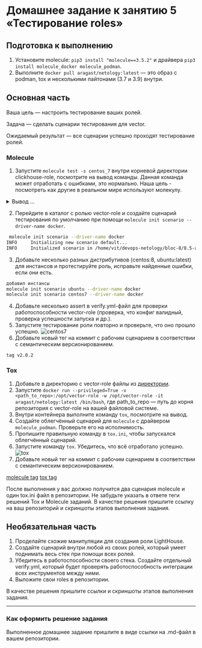 # Домашнее задание к занятию 5 «Тестирование roles»

## Подготовка к выполнению

1. Установите molecule: `pip3 install "molecule==3.5.2"` и драйвера `pip3 install molecule_docker molecule_podman`.
2. Выполните `docker pull aragast/netology:latest` —  это образ с podman, tox и несколькими пайтонами (3.7 и 3.9) внутри.

## Основная часть

Ваша цель — настроить тестирование ваших ролей. 

Задача — сделать сценарии тестирования для vector. 

Ожидаемый результат — все сценарии успешно проходят тестирование ролей.

### Molecule

1. Запустите  `molecule test -s centos_7` внутри корневой директории clickhouse-role, посмотрите на вывод команды. Данная команда может отработать с ошибками, это нормально. Наша цель - посмотреть как другие в реальном мире используют молекулу.

<details><summary>   Вывод ...</summary>
clickhouse git:(main) ✗ molecule test -s centos_7

INFO     centos_7 scenario test matrix: dependency, lint, cleanup, destroy, syntax, create, prepare, converge, idempotence, side_effect, verify, cleanup, destroy
INFO     Performing prerun...
INFO     Set ANSIBLE_LIBRARY=/home/vit/.cache/ansible-compat/7e099f/modules:/home/vit/.ansible/plugins/modules:/usr/share/ansible/plugins/modules
INFO     Set ANSIBLE_COLLECTIONS_PATH=/home/vit/.cache/ansible-compat/7e099f/collections:/home/vit/.ansible/collections:/usr/share/ansible/collections
INFO     Set ANSIBLE_ROLES_PATH=/home/vit/.cache/ansible-compat/7e099f/roles:/home/vit/.ansible/roles:/usr/share/ansible/roles:/etc/ansible/roles
INFO     Inventory /home/vit/devops-netology/bloc-8/8.5-ansible/clickhouse/molecule/centos_7/../resources/inventory/hosts.yml linked to /home/vit/.cache/molecule/clickhouse/centos_7/inventory/hosts
INFO     Inventory /home/vit/devops-netology/bloc-8/8.5-ansible/clickhouse/molecule/centos_7/../resources/inventory/group_vars/ linked to /home/vit/.cache/molecule/clickhouse/centos_7/inventory/group_vars
INFO     Inventory /home/vit/devops-netology/bloc-8/8.5-ansible/clickhouse/molecule/centos_7/../resources/inventory/host_vars/ linked to /home/vit/.cache/molecule/clickhouse/centos_7/inventory/host_vars
INFO     Running centos_7 > dependency
WARNING  Skipping, missing the requirements file.
WARNING  Skipping, missing the requirements file.
INFO     Inventory /home/vit/devops-netology/bloc-8/8.5-ansible/clickhouse/molecule/centos_7/../resources/inventory/hosts.yml linked to /home/vit/.cache/molecule/clickhouse/centos_7/inventory/hosts
INFO     Inventory /home/vit/devops-netology/bloc-8/8.5-ansible/clickhouse/molecule/centos_7/../resources/inventory/group_vars/ linked to /home/vit/.cache/molecule/clickhouse/centos_7/inventory/group_vars
INFO     Inventory /home/vit/devops-netology/bloc-8/8.5-ansible/clickhouse/molecule/centos_7/../resources/inventory/host_vars/ linked to /home/vit/.cache/molecule/clickhouse/centos_7/inventory/host_vars
INFO     Running centos_7 > lint
COMMAND: yamllint .
ansible-lint
flake8

zsh:3: command not found: flake8
CRITICAL Lint failed with error code 127
WARNING  An error occurred during the test sequence action: 'lint'. Cleaning up.
INFO     Inventory /home/vit/devops-netology/bloc-8/8.5-ansible/clickhouse/molecule/centos_7/../resources/inventory/hosts.yml linked to /home/vit/.cache/molecule/clickhouse/centos_7/inventory/hosts
INFO     Inventory /home/vit/devops-netology/bloc-8/8.5-ansible/clickhouse/molecule/centos_7/../resources/inventory/group_vars/ linked to /home/vit/.cache/molecule/clickhouse/centos_7/inventory/group_vars
INFO     Inventory /home/vit/devops-netology/bloc-8/8.5-ansible/clickhouse/molecule/centos_7/../resources/inventory/host_vars/ linked to /home/vit/.cache/molecule/clickhouse/centos_7/inventory/host_vars
INFO     Running centos_7 > cleanup
WARNING  Skipping, cleanup playbook not configured.
INFO     Inventory /home/vit/devops-netology/bloc-8/8.5-ansible/clickhouse/molecule/centos_7/../resources/inventory/hosts.yml linked to /home/vit/.cache/molecule/clickhouse/centos_7/inventory/hosts
INFO     Inventory /home/vit/devops-netology/bloc-8/8.5-ansible/clickhouse/molecule/centos_7/../resources/inventory/group_vars/ linked to /home/vit/.cache/molecule/clickhouse/centos_7/inventory/group_vars
INFO     Inventory /home/vit/devops-netology/bloc-8/8.5-ansible/clickhouse/molecule/centos_7/../resources/inventory/host_vars/ linked to /home/vit/.cache/molecule/clickhouse/centos_7/inventory/host_vars
INFO     Running centos_7 > destroy
INFO     Sanity checks: 'docker'

PLAY [Destroy] *****************************************************************

TASK [Set async_dir for HOME env] **********************************************
ok: [localhost]

TASK [Destroy molecule instance(s)] ********************************************
changed: [localhost] => (item=centos_7)

TASK [Wait for instance(s) deletion to complete] *******************************
FAILED - RETRYING: [localhost]: Wait for instance(s) deletion to complete (300 retries left).
ok: [localhost] => (item=centos_7)

TASK [Delete docker networks(s)] ***********************************************

PLAY RECAP *********************************************************************
localhost                  : ok=3    changed=1    unreachable=0    failed=0    skipped=1    rescued=0    ignored=0

INFO     Pruning extra files from scenario ephemeral directory</details>

2. Перейдите в каталог с ролью vector-role и создайте сценарий тестирования по умолчанию при помощи `molecule init scenario --driver-name docker`.

```bash
 molecule init scenario --driver-name docker
INFO     Initializing new scenario default...
INFO     Initialized scenario in /home/vit/devops-netology/bloc-8/8.5-ansible/vector-role/molecule/default successfully.
```

3. Добавьте несколько разных дистрибутивов (centos:8, ubuntu:latest) для инстансов и протестируйте роль, исправьте найденные ошибки, если они есть.

```bash
добавил инстансы
molecule init scenario ubuntu --driver-name docker
molecule init scenario centos7 --driver-name docker
```

4. Добавьте несколько assert в verify.yml-файл для  проверки работоспособности vector-role (проверка, что конфиг валидный, проверка успешности запуска и др.). 
5. Запустите тестирование роли повторно и проверьте, что оно прошло успешно.
![centos7](/img/1.png)
6. Добавьте новый тег на коммит с рабочим сценарием в соответствии с семантическим версионированием.
```
tag v2.0.2
```

### Tox

1. Добавьте в директорию с vector-role файлы из [директории](./example).
2. Запустите `docker run --privileged=True -v <path_to_repo>:/opt/vector-role -w /opt/vector-role -it aragast/netology:latest /bin/bash`, где path_to_repo — путь до корня репозитория с vector-role на вашей файловой системе.
3. Внутри контейнера выполните команду `tox`, посмотрите на вывод.
5. Создайте облегчённый сценарий для `molecule` с драйвером `molecule_podman`. Проверьте его на исполнимость.
6. Пропишите правильную команду в `tox.ini`, чтобы запускался облегчённый сценарий.
8. Запустите команду `tox`. Убедитесь, что всё отработало успешно.
![tox](/img/2.png)
9. Добавьте новый тег на коммит с рабочим сценарием в соответствии с семантическим версионированием.

[molecule tag](https://github.com/basson63/devops-netology-29/releases/tag/v2.0.2)
[tox tag](https://github.com/basson63/devops-netology-29/releases/tag/v2.1.0)

После выполнения у вас должно получится два сценария molecule и один tox.ini файл в репозитории. Не забудьте указать в ответе теги решений Tox и Molecule заданий. В качестве решения пришлите ссылку на  ваш репозиторий и скриншоты этапов выполнения задания. 

## Необязательная часть

1. Проделайте схожие манипуляции для создания роли LightHouse.
2. Создайте сценарий внутри любой из своих ролей, который умеет поднимать весь стек при помощи всех ролей.
3. Убедитесь в работоспособности своего стека. Создайте отдельный verify.yml, который будет проверять работоспособность интеграции всех инструментов между ними.
4. Выложите свои roles в репозитории.

В качестве решения пришлите ссылки и скриншоты этапов выполнения задания.

---

### Как оформить решение задания

Выполненное домашнее задание пришлите в виде ссылки на .md-файл в вашем репозитории.
